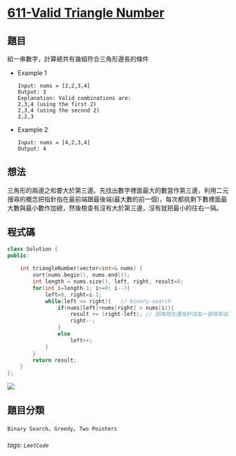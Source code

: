 
# [611-Valid Triangle Number](https://leetcode.com/problems/valid-triangle-number/)

## 題目
給一串數字，計算總共有幾組符合三角形邊長的條件
* Example 1
    ```
    Input: nums = [2,2,3,4]
    Output: 3
    Explanation: Valid combinations are: 
    2,3,4 (using the first 2)
    2,3,4 (using the second 2)
    2,2,3
    ```
* Example 2
    ```
    Input: nums = [4,2,3,4]
    Output: 4
    ```

## 想法
三角形的兩邊之和要大於第三邊。先找出數字裡面最大的數當作第三邊，利用二元搜尋的概念把指針指在最前端跟最後端(最大數的前一個)，每次都挑剩下數裡面最大數與最小數作加總，然後檢查有沒有大於第三邊，沒有就把最小的往右一隔。

## 程式碼
```cpp
class Solution {
public:
        
    int triangleNumber(vector<int>& nums) {
        sort(nums.begin(), nums.end());
        int length = nums.size(), left, right, result=0;
        for(int i=length-1; i>=0; i--){
            left=0, right=i-1;
            while(left <= right){   // binary-search
                if(nums[left]+nums[right] > nums[i]){
                    result += (right-left); // 因為把左邊指針往右一直移到右指針前都一定符合兩邊之和大於第三邊
                    right--;
                }
                else
                    left++;
            }
        }
        return result;
    }
};
```

![](https://i.imgur.com/pmtv1hZ.png)



## 題目分類
`Binary Search`、`Greedy`、`Two Pointers`

###### tags: `LeetCode`
